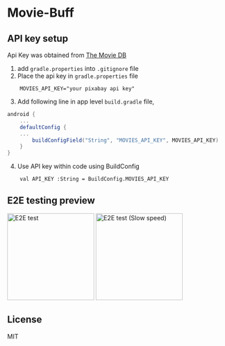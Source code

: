 # Movie-Buff

## API key setup
Api Key was obtained from [The Movie DB](https://developers.themoviedb.org/)
1. add `gradle.properties` into `.gitignore` file
2. Place the api key in `gradle.properties` file
```
    MOVIES_API_KEY="your pixabay api key"
```
3. Add following line in app level `build.gradle` file,
```gradle
android {
    ...
    defaultConfig {
    ...
        buildConfigField("String", "MOVIES_API_KEY", MOVIES_API_KEY)
    }
}
```
4. Use API key within code using BuildConfig
```
    val API_KEY :String = BuildConfig.MOVIES_API_KEY
 ```

## E2E testing preview

<p float="left">

   <img src="e2eTestPreview/untitled.gif" alt="E2E test" title="E2E test" width="200"/>

   <img src="e2eTestPreview/slowVersion.gif" alt="E2E test (Slow speed)" title="E2E test" width="200"/>
</p>

## License

MIT
